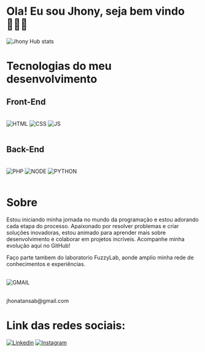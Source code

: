 
# Ola! Eu sou Jhony, seja bem vindo 🙋🏻‍♂️


![Jhony Hub stats](https://github-readme-stats.vercel.app/api?username=jhonysab&theme=blue-green&show_icons=true)

# Tecnologias do meu desenvolvimento

## Front-End

<div style="display: inline_block"><br/>
    <img align= "center" alt="HTML" src="https://img.shields.io/badge/HTML5-E34F26?style=for-the-badge&logo=html5&logoColor=white" />
    <img align= "center" alt="CSS" src="https://img.shields.io/badge/CSS3-1572B6?style=for-the-badge&logo=css3&logoColor=white" />
    <img align= "center" alt="JS" src="https://img.shields.io/badge/JavaScript-F7DF1E?style=for-the-badge&logo=javascript&logoColor=black" />
</div> <br/>

## Back-End

<div style="display: inline_block"><br/>
    <img align= "center" alt="PHP" src="https://img.shields.io/badge/PHP-777BB4?style=for-the-badge&logo=php&logoColor=white" />
    <img align= "center" alt="NODE" src="https://img.shields.io/badge/Node.js-43853D?style=for-the-badge&logo=node.js&logoColor=white" />
    <img align= "center" alt="PYTHON" src="https://img.shields.io/badge/Python-14354C?style=for-the-badge&logo=python&logoColor=white" />
</div> <br/>

# Sobre

Estou iniciando minha jornada no mundo da programação e estou adorando cada etapa do processo. Apaixonado por resolver problemas e criar soluções inovadoras, estou animado para aprender mais sobre desenvolvimento e colaborar em projetos incríveis. Acompanhe minha evolução aqui no GitHub!

Faço parte tambem do laboratorio FuzzyLab, aonde amplio minha rede de conhecimentos e experiências.

<div style="display: inline_block"><br/>
<img align= "center" alt="GMAIL" src="https://img.shields.io/badge/Gmail-D14836?style=for-the-badge&logo=gmail&logoColor=white" /> <br> </br>
<p> jhonatansab@gmail.com </p> 
</div>  

# Link das redes sociais:

[![Linkedin](https://img.shields.io/badge/LinkedIn-0077B5?style=for-the-badge&logo=linkedin&logoColor=white)](https://www.linkedin.com/in/jhonatan-brum/)
[![Instagram](https://img.shields.io/badge/Instagram-E4405F?style=for-the-badge&logo=instagram&logoColor=white)](https://www.instagram.com/jhonatan.brum.1/)


